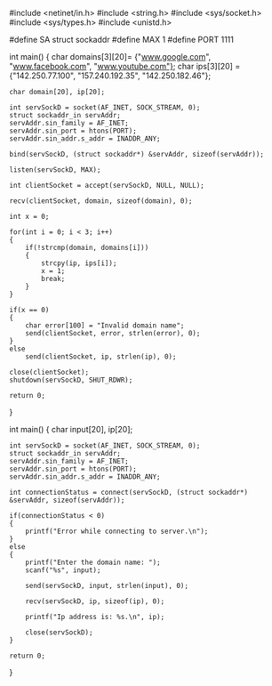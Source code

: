 #include <netinet/in.h>
#include <string.h>
#include <sys/socket.h>
#include <sys/types.h>
#include <unistd.h>

#define SA struct sockaddr
#define MAX 1
#define PORT 1111

int main()
{
    char domains[3][20]= {"www.google.com", "www.facebook.com", "www.youtube.com"};
    char ips[3][20] = {"142.250.77.100", "157.240.192.35", "142.250.182.46"};

    char domain[20], ip[20];

    int servSockD = socket(AF_INET, SOCK_STREAM, 0);
    struct sockaddr_in servAddr;
    servAddr.sin_family = AF_INET;
    servAddr.sin_port = htons(PORT);
    servAddr.sin_addr.s_addr = INADDR_ANY;

    bind(servSockD, (struct sockaddr*) &servAddr, sizeof(servAddr));

    listen(servSockD, MAX);

    int clientSocket = accept(servSockD, NULL, NULL);

    recv(clientSocket, domain, sizeof(domain), 0);

    int x = 0;

    for(int i = 0; i < 3; i++)
    {
        if(!strcmp(domain, domains[i]))
        {
            strcpy(ip, ips[i]);
            x = 1;
            break;
        }
    }
    
    if(x == 0)
    {
        char error[100] = "Invalid domain name";
        send(clientSocket, error, strlen(error), 0);
    }
    else
        send(clientSocket, ip, strlen(ip), 0);
    
    close(clientSocket);
    shutdown(servSockD, SHUT_RDWR);

    return 0;

}




int main()
{
    char input[20], ip[20];

    int servSockD = socket(AF_INET, SOCK_STREAM, 0);
    struct sockaddr_in servAddr;
    servAddr.sin_family = AF_INET;
    servAddr.sin_port = htons(PORT);
    servAddr.sin_addr.s_addr = INADDR_ANY;

    int connectionStatus = connect(servSockD, (struct sockaddr*) &servAddr, sizeof(servAddr));

    if(connectionStatus < 0)
    {
        printf("Error while connecting to server.\n");
    }
    else
    {
        printf("Enter the domain name: ");
        scanf("%s", input);

        send(servSockD, input, strlen(input), 0);

        recv(servSockD, ip, sizeof(ip), 0);

        printf("Ip address is: %s.\n", ip);

        close(servSockD);
    }

    return 0;

}
